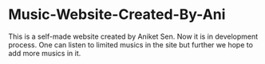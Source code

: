 # Music-Website-Created-By-Ani
This is a self-made website created by Aniket Sen. Now it is in development process. One can listen to limited musics in the site but further we hope to add more musics in it.
